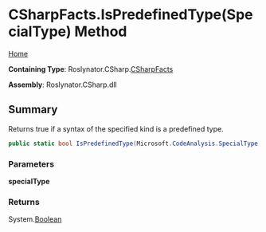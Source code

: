 # CSharpFacts\.IsPredefinedType\(SpecialType\) Method

[Home](../../../../README.md)

**Containing Type**: Roslynator\.CSharp\.[CSharpFacts](../README.md)

**Assembly**: Roslynator\.CSharp\.dll

## Summary

Returns true if a syntax of the specified kind is a predefined type\.

```csharp
public static bool IsPredefinedType(Microsoft.CodeAnalysis.SpecialType specialType)
```

### Parameters

**specialType**

### Returns

System\.[Boolean](https://docs.microsoft.com/en-us/dotnet/api/system.boolean)

